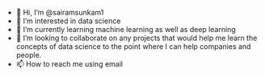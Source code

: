 - 👋 Hi, I’m @sairamsunkam1
- 👀 I’m interested in data science
- 🌱 I’m currently learning machine learning as well as deep learning
- 💞️ I’m looking to collaborate on any projects that would help me learn the concepts of data science to the point where I can help companies and people.
- 📫 How to reach me using email

<!---
sairamsunkam1/sairamsunkam1 is a ✨ special ✨ repository because its `README.md` (this file) appears on your GitHub profile.
You can click the Preview link to take a look at your changes.
--->
